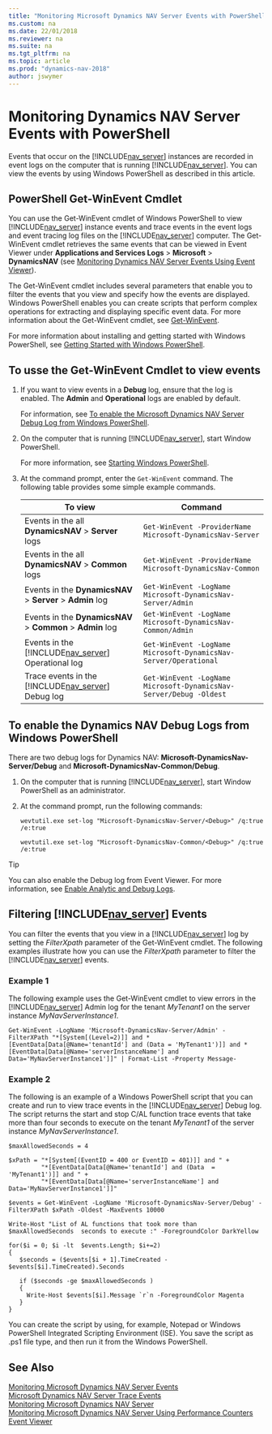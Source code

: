 ```yaml
---
title: "Monitoring Microsoft Dynamics NAV Server Events with PowerShell"
ms.custom: na
ms.date: 22/01/2018
ms.reviewer: na
ms.suite: na
ms.tgt_pltfrm: na
ms.topic: article
ms.prod: "dynamics-nav-2018"
author: jswymer
---
```

# Monitoring Dynamics NAV Server Events with PowerShell
Events that occur on the [!INCLUDE[nav_server](includes/nav_server_md.md)] instances are recorded in event logs on the computer that is running [!INCLUDE[nav_server](includes/nav_server_md.md)]. You can view the events by using Windows PowerShell as described in this article.  

##  <a name="ViewEventsWinPS"></a>PowerShell Get-WinEvent Cmdlet   
You can use the Get-WinEvent cmdlet of Windows PowerShell to view [!INCLUDE[nav_server](includes/nav_server_md.md)] instance events and trace events in the event logs and event tracing log files on the [!INCLUDE[nav_server](includes/nav_server_md.md)] computer. The Get-WinEvent cmdlet retrieves the same events that can be viewed in Event Viewer under **Applications and Services Logs** > **Microsoft** > **DynamicsNAV** (see [Monitoring Dynamics NAV Server Events Using Event Viewer](Monitoring-Microsoft-Dynamics-NAV-Server-Events-in-the-Windows-Event-Log.md)). 
  
The Get-WinEvent cmdlet includes several parameters that enable you to filter the events that you view and specify how the events are displayed. Windows PowerShell enables you can create scripts that perform complex operations for extracting and displaying specific event data. For more information about the Get-WinEvent cmdlet, see [Get-WinEvent](http://go.microsoft.com/fwlink/?LinkID=513535).  
  
For more information about installing and getting started with Windows PowerShell, see [Getting Started with Windows PowerShell](http://go.microsoft.com/fwlink/?LinkID=254637).  
  
## To usse the Get-WinEvent Cmdlet to view events  
  
1.  If you want to view events in a **Debug** log, ensure that the log is enabled. The **Admin** and **Operational** logs are enabled by default.  
  
     For information, see [To enable the Microsoft Dynamics NAV Server Debug Log from Windows PowerShell](Monitoring-Microsoft-Dynamics-NAV-Server-Events-with-PowerShell.md#EnableLog).  
  
2.  On the computer that is running [!INCLUDE[nav_server](includes/nav_server_md.md)], start Window PowerShell.  
  
     For more information, see [Starting Windows PowerShell](http://go.microsoft.com/fwlink/?LinkID=513794).  
  
3.  At the command prompt, enter the `Get-WinEvent` command. The following table provides some simple example commands.  
  
    |To view|Command|  
    |-------------|-------------|  
    |Events in the all **DynamicsNAV** > **Server** logs|`Get-WinEvent -ProviderName Microsoft-DynamicsNav-Server`|
    |Events in the all **DynamicsNAV** > **Common** logs|`Get-WinEvent -ProviderName Microsoft-DynamicsNav-Common`|  
    |Events in the **DynamicsNAV** > **Server** > **Admin** log|`Get-WinEvent -LogName Microsoft-DynamicsNav-Server/Admin`|
    |Events in the **DynamicsNAV** > **Common** > **Admin** log|`Get-WinEvent -LogName Microsoft-DynamicsNav-Common/Admin`|  
    |Events in the [!INCLUDE[nav_server](includes/nav_server_md.md)] Operational log|`Get-WinEvent -LogName Microsoft-DynamicsNav-Server/Operational`|  
    |Trace events in the [!INCLUDE[nav_server](includes/nav_server_md.md)] Debug log|`Get-WinEvent -LogName Microsoft-DynamicsNav-Server/Debug -Oldest`|  
  
##  <a name="EnableLog"></a> To enable the Dynamics NAV Debug Logs from Windows PowerShell 

There are two debug logs for Dynamics NAV: **Microsoft-DynamicsNav-Server/Debug** and **Microsoft-DynamicsNav-Common/Debug**.
  
1.  On the computer that is running [!INCLUDE[nav_server](includes/nav_server_md.md)], start Window PowerShell as an administrator.  
  
2.  At the command prompt, run the following commands:  
  
    ```  
    wevtutil.exe set-log "Microsoft-DynamicsNav-Server/<Debug>" /q:true /e:true  
    ```  

    ```  
    wevtutil.exe set-log "Microsoft-DynamicsNav-Common/<Debug>" /q:true /e:true  
    ```  
  
> [!TIP]  
>  You can also enable the Debug log from Event Viewer. For more information, see [Enable Analytic and Debug Logs](http://technet.microsoft.com/en-us/library/cc749492.aspx).  
  
## Filtering [!INCLUDE[nav_server](includes/nav_server_md.md)] Events  
You can filter the events that you view in a [!INCLUDE[nav_server](includes/nav_server_md.md)] log by setting the *FilterXpath* parameter of the Get-WinEvent cmdlet. The following examples illustrate how you can use the *FilterXpath* parameter to filter the [!INCLUDE[nav_server](includes/nav_server_md.md)] events.  
  
### Example 1  
  
The following example uses the Get-WinEvent cmdlet to view errors in the [!INCLUDE[nav_server](includes/nav_server_md.md)] Admin log for the tenant *MyTenant1* on the server instance *MyNavServerInstance1*.  
  
```  
Get-WinEvent -LogName 'Microsoft-DynamicsNav-Server/Admin' -FilterXPath "*[System[(Level=2)]] and *[EventData[Data[@Name='tenantId'] and (Data = 'MyTenant1')]] and *[EventData[Data[@Name='serverInstanceName'] and Data='MyNavServerInstance1']]" | Format-List -Property Message-  
```  
  
### Example 2  
  
The following is an example of a Windows PowerShell script that you can create and run to view trace events in the [!INCLUDE[nav_server](includes/nav_server_md.md)] Debug log. The script returns the start and stop C/AL function trace events that take more than four seconds to execute on the tenant *MyTenant1* of the server instance *MyNavServerInstance1*.  
  
```  
$maxAllowedSeconds = 4  
  
$xPath = "*[System[(EventID = 400 or EventID = 401)]] and " +   
         "*[EventData[Data[@Name='tenantId'] and (Data  = 'MyTenant1')]] and " +  
         "*[EventData[Data[@Name='serverInstanceName'] and Data='MyNavServerInstance1']]"  
  
$events = Get-WinEvent -LogName 'Microsoft-DynamicsNav-Server/Debug' -FilterXPath $xPath -Oldest -MaxEvents 10000  
  
Write-Host "List of AL functions that took more than $maxAllowedSeconds  seconds to execute :" -ForegroundColor DarkYellow  
  
for($i = 0; $i -lt  $events.Length; $i+=2)  
{   
   $seconds = ($events[$i + 1].TimeCreated - $events[$i].TimeCreated).Seconds  
  
   if ($seconds -ge $maxAllowedSeconds )  
   {  
     Write-Host $events[$i].Message `r`n -ForegroundColor Magenta  
   }  
}  
```  
  
 You can create the script by using, for example, Notepad or Windows PowerShell Integrated Scripting Environment \(ISE\). You save the script as .ps1 file type, and then run it from the Windows PowerShell.  
  
## See Also  
 [Monitoring Microsoft Dynamics NAV Server Events](Monitoring-Microsoft-Dynamics-NAV-Server-Events.md)   
 [Microsoft Dynamics NAV Server Trace Events](Microsoft-Dynamics-NAV-Server-Trace-Events.md)   
 [Monitoring Microsoft Dynamics NAV Server](Monitoring-Microsoft-Dynamics-NAV-Server.md)   
 [Monitoring Microsoft Dynamics NAV Server Using Performance Counters](Monitoring-Microsoft-Dynamics-NAV-Server-Using-Performance-Counters.md)  [Event Viewer](http://go.microsoft.com/fwlink/?LinkID=314067)